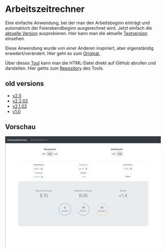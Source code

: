 # Arbeitszeitrechner #

Eine einfache Anwendung, bei der man den Arbeitsbeginn einträgt und automatisch der Feierabendbeginn ausgerechnet wird.
Jetzt einfach die [aktuelle Version](https://raw.githack.com/LukasDano/arbeitszeitrechner/main/index.html) ausprobieren.
Hier kann man die aktuelle [Testversion](https://raw.githack.com/LukasDano/arbeitszeitrechner/bugfix/index.html) einsehen.

Diese Anwendung wurde von einer Anderen inspiriert, aber eigenständig erweitert/verändert.
Hier geht es zum [Original.](https://github.com/iC0RE/arbeitszeitrechner)

Über dieses [Tool](https://raw.githack.com/) kann man die HTML-Datei direkt auf GitHub abrufen und darstellen.
Hier gehts zum [Repository](https://github.com/neoascetic/rawgithack) des Tools.

## old versions

- [v2.5](https://rawcdn.githack.com/LukasDano/arbeitszeitrechner/58747161d2dcae43b8328df155c2be62cb692872/index.html)
- [v2.2.02](https://rawcdn.githack.com/LukasDano/arbeitszeitrechner/1c4db626814297964dcc7d3a983e996029d80468/index.html)
- [v2.1.03](https://rawcdn.githack.com/LukasDano/arbeitszeitrechner/d42c883503d5d91299906f788e7a74936b340537/index.html)
- [v1.0](https://rawcdn.githack.com/LukasDano/arbeitszeitrechner/0eb78712aac0fa3f846ca71cf650d0df1f2e7175/index.html)

## Vorschau

![v2.5](pictures/v2.5.png)
